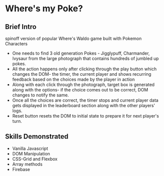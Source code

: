 # Where's my Poke?

## Brief Intro
spinoff version of popular Where's Waldo game built with Pokemon Characters 
- One needs to find 3 old generation Pokes - Jigglypuff, Charmander, Ivysaur from the large photograph that contains hundreds of jumbled up pokes.
- All the action happens only after clicking through the play button which changes the DOM- the timer, the current player and shows recurring feedback based on the choices made by the player in action
- Along with each click through the photograph, target box is generated along with the options- if the choice comes out to be correct, DOM changes to notify the same.
- Once all the choices are correct, the timer stops and current player data gets displayed in the leaderboard section along with the other players' logs.
- Reset button resets the DOM to initial state to prepare it for next player's turn.

## Skills Demonstrated
- Vanilla Javascript
- DOM Manipulation
- CSS-Grid and Flexbox
- Array methods
- Firebase